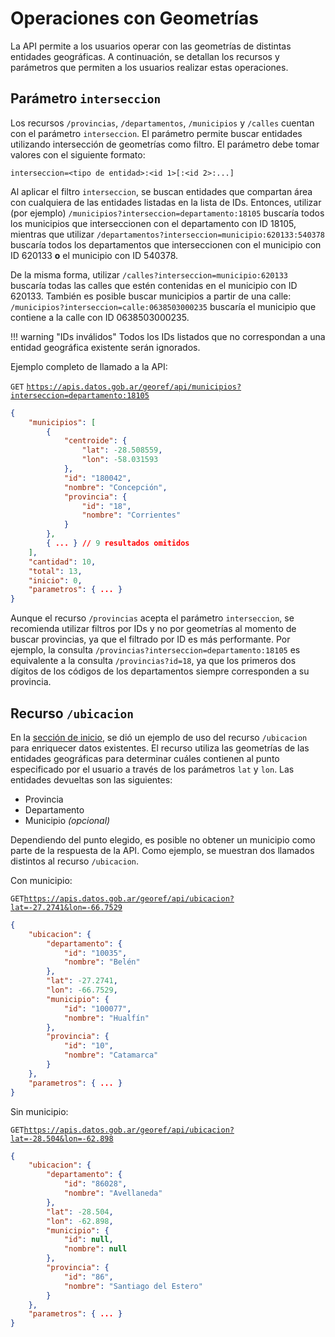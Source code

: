 # Operaciones con Geometrías
La API permite a los usuarios operar con las geometrías de distintas entidades geográficas. A continuación, se detallan los recursos y parámetros que permiten a los usuarios realizar estas operaciones.

## Parámetro `interseccion`
Los recursos `/provincias`, `/departamentos`, `/municipios` y `/calles` cuentan con el parámetro `interseccion`. El parámetro permite buscar entidades utilizando intersección de geometrías como filtro. El parámetro debe tomar valores con el siguiente formato:

	interseccion=<tipo de entidad>:<id 1>[:<id 2>:...]

Al aplicar el filtro `interseccion`, se buscan entidades que compartan área con cualquiera de las entidades listadas en la lista de IDs. Entonces, utilizar (por ejemplo) `/municipios?interseccion=departamento:18105` buscaría todos los municipios que interseccionen con el departamento con ID 18105, mientras que utilizar `/departamentos?interseccion=municipio:620133:540378` buscaría todos los departamentos que interseccionen con el municipio con ID 620133 **o** el municipio con ID 540378.

De la misma forma, utilizar `/calles?interseccion=municipio:620133` buscaría todas las calles que estén contenidas en el municipio con ID 620133. También es posible buscar municipios a partir de una calle: `/municipios?interseccion=calle:0638503000235` buscaría el municipio que contiene a la calle con ID 0638503000235.

!!! warning "IDs inválidos"
	Todos los IDs listados que no correspondan a una entidad geográfica existente serán ignorados.

Ejemplo completo de llamado a la API:

`GET` [`https://apis.datos.gob.ar/georef/api/municipios?interseccion=departamento:18105`](https://apis.datos.gob.ar/georef/api/municipios?interseccion=departamento:18105)
```json
{
    "municipios": [
        {
            "centroide": {
                "lat": -28.508559,
                "lon": -58.031593
            },
            "id": "180042",
            "nombre": "Concepción",
            "provincia": {
                "id": "18",
                "nombre": "Corrientes"
            }
        },
		{ ... } // 9 resultados omitidos
    ],
    "cantidad": 10,
    "total": 13,
    "inicio": 0,
    "parametros": { ... }
}
```

Aunque el recurso `/provincias` acepta el parámetro `interseccion`, se recomienda utilizar filtros por IDs y no por geometrías al momento de buscar provincias, ya que el filtrado por ID es más performante. Por ejemplo, la consulta `/provincias?interseccion=departamento:18105` es equivalente a la consulta `/provincias?id=18`, ya que los primeros dos dígitos de los códigos de los departamentos siempre corresponden a su provincia.

## Recurso `/ubicacion`
En la [sección de inicio](/), se dió un ejemplo de uso del recurso `/ubicacion` para enriquecer datos existentes. El recurso utiliza las geometrías de las entidades geográficas para determinar cuáles contienen al punto especificado por el usuario a través de los parámetros `lat` y `lon`. Las entidades devueltas son las siguientes:

- Provincia
- Departamento
- Municipio *(opcional)*

Dependiendo del punto elegido, es posible no obtener un municipio como parte de la respuesta de la API. Como ejemplo, se muestran dos llamados distintos al recurso `/ubicacion`.

Con municipio:

`GET`[`https://apis.datos.gob.ar/georef/api/ubicacion?lat=-27.2741&lon=-66.7529`](https://apis.datos.gob.ar/georef/api/ubicacion?lat=-27.2741&lon=-66.7529)
```json
{
    "ubicacion": {
        "departamento": {
            "id": "10035",
            "nombre": "Belén"
        },
        "lat": -27.2741,
        "lon": -66.7529,
        "municipio": {
            "id": "100077",
            "nombre": "Hualfín"
        },
        "provincia": {
            "id": "10",
            "nombre": "Catamarca"
        }
    },
    "parametros": { ... }
}
```

Sin municipio:

`GET`[`https://apis.datos.gob.ar/georef/api/ubicacion?lat=-28.504&lon=-62.898`](https://apis.datos.gob.ar/georef/api/ubicacion?lat=-28.504&lon=-62.898)
```json
{
    "ubicacion": {
        "departamento": {
            "id": "86028",
            "nombre": "Avellaneda"
        },
        "lat": -28.504,
        "lon": -62.898,
        "municipio": {
            "id": null,
            "nombre": null
        },
        "provincia": {
            "id": "86",
            "nombre": "Santiago del Estero"
        }
    },
    "parametros": { ... }
}
```
